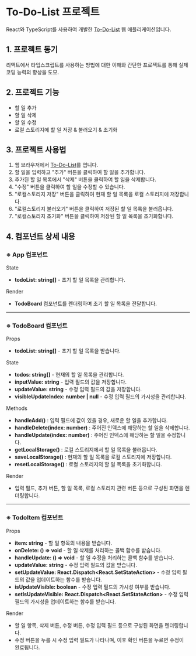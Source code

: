 # To-Do-List 프로젝트

React와 TypeScript를 사용하여 개발한 [To-Do-List](//skagn4929.github.io/React-ts-todolist/) 웹 애플리케이션입니다.

## 1. 프로젝트 동기
리액트에서 타입스크립트를 사용하는 방법에 대한 이해와 간단한 프로젝트를 통해 실제 코딩 능력의 향상을 도모.

## 2. 프로젝트 기능
- 할 일 추가
- 할 일 삭제
- 할 일 수정
- 로컬 스토리지에 할 일 저장 & 불러오기 & 초기화

## 3. 프로젝트 사용법
1. 웹 브라우저에서 [To-Do-List](//skagn4929.github.io/React-ts-todolist/)를 엽니다.
2. 할 일을 입력하고 "추가" 버튼을 클릭하여 할 일을 추가합니다.
3. 추가된 할 일 목록에서 "삭제" 버튼을 클릭하여 할 일을 삭제합니다.
4. "수정" 버튼을 클릭하여 할 일을 수정할 수 있습니다.
5. "로컬스토리지 저장" 버튼을 클릭하여 현재 할 일 목록을 로컬 스토리지에 저장합니다.
6. "로컬스토리지 불러오기" 버튼을 클릭하여 저장된 할 일 목록을 불러옵니다.
7. "로컬스토리지 초기화" 버튼을 클릭하여 저장된 할 일 목록을 초기화합니다.

## 4. 컴포넌트 상세 내용
### ※ App 컴포넌트

State   

- **todoList: string[]** - 초기 할 일 목록을 관리합니다.   

Render   

- **TodoBoard** 컴포넌트를 렌더링하며 초기 할 일 목록을 전달합니다.

---
### ※ TodoBoard 컴포넌트

Props   

- **todoList: string[]** - 초기 할 일 목록을 받습니다.   

State

- **todos: string[]** - 현재의 할 일 목록을 관리합니다.
- **inputValue: string** - 입력 필드의 값을 저장합니다.
- **updateValue: string** - 수정 입력 필드의 값을 저장합니다.
- **visibleUpdateIndex: number | null** - 수정 입력 필드의 가시성을 관리합니다.

Methods   

- **handleAdd()** : 입력 필드에 값이 있을 경우, 새로운 할 일을 추가합니다.
- **handleDelete(index: number)** : 주어진 인덱스에 해당하는 할 일을 삭제합니다.
- **handleUpdate(index: number)** : 주어진 인덱스에 해당하는 할 일을 수정합니다.
- **getLocalStorage()** : 로컬 스토리지에서 할 일 목록을 불러옵니다.
- **saveLocalStorage()** : 현재의 할 일 목록을 로컬 스토리지에 저장합니다.
- **resetLocalStorage()** : 로컬 스토리지의 할 일 목록을 초기화합니다.

Render   

- 입력 필드, 추가 버튼, 할 일 목록, 로컬 스토리지 관련 버튼 등으로 구성된 화면을 렌더링합니다.

---
### ※ TodoItem 컴포넌트

Props   

- **item: string** - 할 일 항목의 내용을 받습니다.
- **onDelete: () => void** - 할 일 삭제를 처리하는 콜백 함수를 받습니다.
- **handleUpdate: () => void** - 할 일 수정을 처리하는 콜백 함수를 받습니다.
- **updateValue: string** - 수정 입력 필드의 값을 받습니다.
- **setUpdateValue: React.Dispatch<React.SetStateAction<string>>** - 수정 입력 필드의 값을 업데이트하는 함수를 받습니다.
- **isUpdateVisible: boolean** - 수정 입력 필드의 가시성 여부를 받습니다.
- **setIsUpdateVisible: React.Dispatch<React.SetStateAction<boolean>>** - 수정 입력 필드의 가시성을 업데이트하는 함수를 받습니다.

Render   

- 할 일 항목, 삭제 버튼, 수정 버튼, 수정 입력 필드 등으로 구성된 화면을 렌더링합니다.   
- 수정 버튼을 누를 시 수정 입력 필드가 나타나며, 이후 확인 버튼을 누르면 수정이 완료됩니다.
